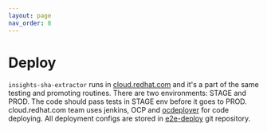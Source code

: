 ```yaml
---
layout: page
nav_order: 8
---
```

# Deploy

`insights-sha-extractor` runs in [cloud.redhat.com](https://cloud.redhat.com) and
it's a part of the same testing and promoting routines. There are two
environments: STAGE and PROD. The code should pass tests in STAGE env before it
goes to PROD. cloud.redhat.com team uses jenkins, OCP and
[ocdeployer](https://github.com/bsquizz/ocdeployer) for code deploying. All
deployment configs are stored in
[e2e-deploy](https://github.com/RedHatInsights/e2e-deploy) git repository.

